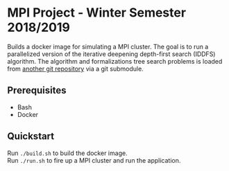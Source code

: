 # MPI Project - Winter Semester 2018/2019
Builds a docker image for simulating a MPI cluster. 
The goal is to run a parallelized version of the iterative deepening depth-first search (IDDFS) algorithm.
The algorithm and formalizations tree search problems is loaded from [another git repository](https://github.com/OrangeFoil/artificial-intelligence-ws-18-19) via a git submodule.  

## Prerequisites
* Bash
* Docker

## Quickstart
Run `./build.sh` to build the docker image.  
Run `./run.sh` to fire up a MPI cluster and run the application.
